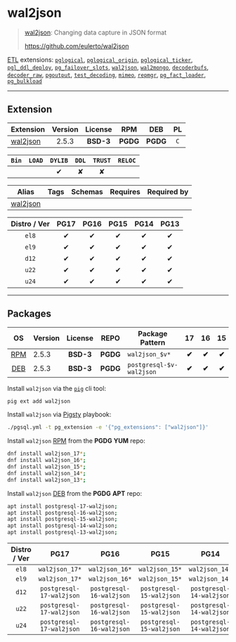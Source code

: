# wal2json


> [wal2json](https://github.com/eulerto/wal2json): Changing data capture in JSON format
>
> https://github.com/eulerto/wal2json





[ETL](/etl) extensions: [`pglogical`](/pglogical), [`pglogical_origin`](/pglogical_origin), [`pglogical_ticker`](/pglogical_ticker), [`pgl_ddl_deploy`](/pgl_ddl_deploy), [`pg_failover_slots`](/pg_failover_slots), [`wal2json`](/wal2json), [`wal2mongo`](/wal2mongo), [`decoderbufs`](/decoderbufs), [`decoder_raw`](/decoder_raw), [`pgoutput`](/pgoutput), [`test_decoding`](/test_decoding), [`mimeo`](/mimeo), [`repmgr`](/repmgr), [`pg_fact_loader`](/pg_fact_loader), [`pg_bulkload`](/pg_bulkload)


-------
## Extension


| Extension | Version | License | RPM | DEB | PL |
|-----------|:-------:|:-------:|:---:|:---:|:--:|
| [wal2json](https://github.com/eulerto/wal2json) | 2.5.3 | **<span class="tcblue">BSD-3</span>** | **<span class="tccyan">PGDG</span>** | **<span class="tccyan">PGDG</span>** | `C` |



| `Bin` | `LOAD` | `DYLIB` | `DDL` | `TRUST` | `RELOC` |
|:-----:|:------:|:-------:|:-----:|:-------:|:-------:|
|  |  | <span class="tcblue">✔</span> | <span class="tcwarn">✘</span> | <span class="tcwarn">✘</span> |  |



| Alias | Tags | Schemas | Requires | Required by |
|-------|------|---------|----------|-------------|
| [wal2json](/wal2json) |  |  |  |  |



| Distro / Ver | PG17 | PG16 | PG15 | PG14 | PG13 |
|:------------:|:----:|:----:|:----:|:----:|:----:|
| `el8` | <span class="tcblue">✔</span> | <span class="tcblue">✔</span> | <span class="tcblue">✔</span> | <span class="tcblue">✔</span> | <span class="tcblue">✔</span> |
| `el9` | <span class="tcblue">✔</span> | <span class="tcblue">✔</span> | <span class="tcblue">✔</span> | <span class="tcblue">✔</span> | <span class="tcblue">✔</span> |
| `d12` | <span class="tcblue">✔</span> | <span class="tcblue">✔</span> | <span class="tcblue">✔</span> | <span class="tcblue">✔</span> | <span class="tcblue">✔</span> |
| `u22` | <span class="tcblue">✔</span> | <span class="tcblue">✔</span> | <span class="tcblue">✔</span> | <span class="tcblue">✔</span> | <span class="tcblue">✔</span> |
| `u24` | <span class="tcblue">✔</span> | <span class="tcblue">✔</span> | <span class="tcblue">✔</span> | <span class="tcblue">✔</span> | <span class="tcblue">✔</span> |





-----------


## Packages


| OS | Version | License | REPO | Package Pattern | 17 | 16 | 15 | 14 | 13 | Dependency |
|:--:|---------|:-------:|:----:|-----------------|:--:|:--:|:--:|:--:|:--:|------------|
| [RPM](/rpm) | 2.5.3 | **<span class="tcblue">BSD-3</span>** | **<span class="tccyan">PGDG</span>** | `wal2json_$v*` | **<span class="tccyan">✔</span>** | **<span class="tccyan">✔</span>** | **<span class="tccyan">✔</span>** | **<span class="tccyan">✔</span>** | **<span class="tccyan">✔</span>** |  |
| [DEB](/deb) | 2.5.3 | **<span class="tcblue">BSD-3</span>** | **<span class="tccyan">PGDG</span>** | `postgresql-$v-wal2json` | **<span class="tccyan">✔</span>** | **<span class="tccyan">✔</span>** | **<span class="tccyan">✔</span>** | **<span class="tccyan">✔</span>** | **<span class="tccyan">✔</span>** |  |



Install `wal2json` via the [`pig`](https://github.com/pgsty/pig) cli tool:

```bash
pig ext add wal2json
```


Install `wal2json` via [Pigsty](https://pigsty.io/docs/pgext/usage/install/) playbook:

```bash
./pgsql.yml -t pg_extension -e '{"pg_extensions": ["wal2json"]}'
```


Install `wal2json` [RPM](/rpm) from the **<span class="tccyan">PGDG</span>** **YUM** repo:

```bash
dnf install wal2json_17*;
dnf install wal2json_16*;
dnf install wal2json_15*;
dnf install wal2json_14*;
dnf install wal2json_13*;
```


Install `wal2json` [DEB](/deb) from the **<span class="tccyan">PGDG</span>** **APT** repo:

```bash
apt install postgresql-17-wal2json;
apt install postgresql-16-wal2json;
apt install postgresql-15-wal2json;
apt install postgresql-14-wal2json;
apt install postgresql-13-wal2json;
```




| Distro / Ver | PG17 | PG16 | PG15 | PG14 | PG13 |
|:------------:|:----:|:----:|:----:|:----:|:----:|
| `el8` | `wal2json_17*` | `wal2json_16*` | `wal2json_15*` | `wal2json_14*` | `wal2json_13*` |
| `el9` | `wal2json_17*` | `wal2json_16*` | `wal2json_15*` | `wal2json_14*` | `wal2json_13*` |
| `d12` | `postgresql-17-wal2json` | `postgresql-16-wal2json` | `postgresql-15-wal2json` | `postgresql-14-wal2json` | `postgresql-13-wal2json` |
| `u22` | `postgresql-17-wal2json` | `postgresql-16-wal2json` | `postgresql-15-wal2json` | `postgresql-14-wal2json` | `postgresql-13-wal2json` |
| `u24` | `postgresql-17-wal2json` | `postgresql-16-wal2json` | `postgresql-15-wal2json` | `postgresql-14-wal2json` | `postgresql-13-wal2json` |





